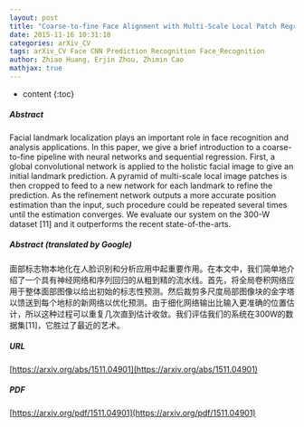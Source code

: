 ```yaml
---
layout: post
title: "Coarse-to-fine Face Alignment with Multi-Scale Local Patch Regression"
date: 2015-11-16 10:31:18
categories: arXiv_CV
tags: arXiv_CV Face CNN Prediction Recognition Face_Recognition
author: Zhiao Huang, Erjin Zhou, Zhimin Cao
mathjax: true
---
```


* content
{:toc}

##### Abstract
Facial landmark localization plays an important role in face recognition and analysis applications. In this paper, we give a brief introduction to a coarse-to-fine pipeline with neural networks and sequential regression. First, a global convolutional network is applied to the holistic facial image to give an initial landmark prediction. A pyramid of multi-scale local image patches is then cropped to feed to a new network for each landmark to refine the prediction. As the refinement network outputs a more accurate position estimation than the input, such procedure could be repeated several times until the estimation converges. We evaluate our system on the 300-W dataset [11] and it outperforms the recent state-of-the-arts.

##### Abstract (translated by Google)
面部标志物本地化在人脸识别和分析应用中起重要作用。在本文中，我们简单地介绍了一个具有神经网络和序列回归的从粗到精的流水线。首先，将全局卷积网络应用于整体面部图像以给出初始的标志性预测。然后裁剪多尺度局部图像块的金字塔以馈送到每个地标的新网络以优化预测。由于细化网络输出比输入更准确的位置估计，所以这种过程可以重复几次直到估计收敛。我们评估我们的系统在300W的数据集[11]，它胜过了最近的艺术。

##### URL
[https://arxiv.org/abs/1511.04901](https://arxiv.org/abs/1511.04901)

##### PDF
[https://arxiv.org/pdf/1511.04901](https://arxiv.org/pdf/1511.04901)

